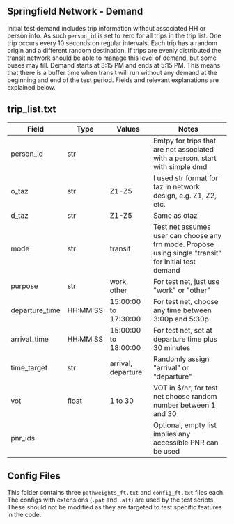 Springfield Network - Demand
--------------------------------

Initial test demand includes trip information without associated HH or person info. As such `person_id` is
set to zero for all trips in the trip list. One trip occurs every 10 seconds on regular intervals. Each
trip has a random origin and a different random destination. If trips are evenly distributed the transit
network should be able to manage this level of demand, but some buses may fill. Demand starts at 3:15 PM
and ends at 5:15 PM. This means that there is a buffer time when transit will run without any demand at
the beginning and end of the test period. Fields and relevant explanations are explained below.

trip_list.txt
-------------

Field         | Type   | Values              | Notes
--------------|--------|---------------------|--------------------------------------------------------------------------------------------------------
person_id     |str     |                     |Emtpy for trips that are not associated with a person, start with simple dmd
o_taz         |str     |Z1-Z5                |I used str format for taz in network design, e.g. Z1, Z2, etc.
d_taz         |str	   |Z1-Z5                |Same as otaz
mode          |str     |transit              |Test net assumes user can choose any trn mode. Propose using  single "transit" for initial test demand
purpose       |str     |work, other          |For test net, just use "work" or "other"
departure_time|HH:MM:SS|15:00:00 to 17:30:00 |For test net, choose any time between 3:00p and 5:30p
arrival_time  |HH:MM:SS|15:00:00 to 18:00:00 |For test net, set at departure time plus 30 minutes
time_target   |str     |arrival, departure   |Randomly assign "arrival" or "departure"
vot	          |float   |1 to 30              |VOT in $/hr, for test net choose random number between 1 and 30
pnr_ids	      |        |                     |Optional, empty list implies any accessible PNR can be used


Config Files
------
This folder contains three `pathweights_ft.txt` and `config_ft.txt` files each. The configs with extensions (`.pat` and `.alt`) are used by the test scripts. These should not be modified as they are targeted to test specific features in the code.
